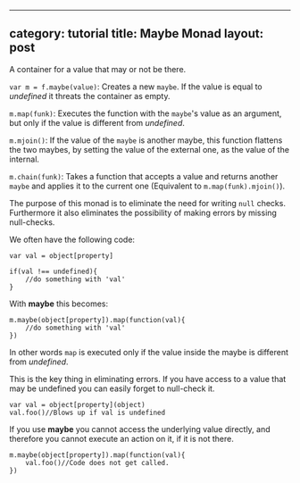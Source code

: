 
---
category: tutorial
title: Maybe Monad
layout: post
---

A container for a value that may or not be there. 

`var m = f.maybe(value)`:  Creates a new `maybe`. 
If the value is equal to *undefined* it threats the container as empty.

`m.map(funk)`: Executes the function with the `maybe`'s value as an argument, but only if the value is different from *undefined*.

`m.mjoin()`: If the value of the `maybe` is another maybe, this function flattens the two maybes, by setting the value of the external one, as the value of the internal. 

`m.chain(funk)`: Takes a function that accepts a value and returns another `maybe` and applies it to the current one (Equivalent to `m.map(funk).mjoin()`).

<!--more-->

The purpose of this monad is to eliminate the need for writing `null` checks. Furthermore it also eliminates the possibility of making errors by missing null-checks.

We often have the following code:

    var val = object[property]
    
    if(val !== undefined){
    	//do something with 'val'
    }

With **maybe** this becomes:

	m.maybe(object[property]).map(function(val){
		//do something with 'val'
	})
In other words `map` is executed only if the value inside the maybe is different from *undefined*.

This is the key thing in eliminating  errors. If you have access to a value that may be undefined you can easily forget to null-check it.

	var val = object[property](object)
	val.foo()//Blows up if val is undefined    
    
If you use **maybe** you cannot access the underlying value directly, and therefore you cannot execute an action on it, if it is not there.
 
	m.maybe(object[property]).map(function(val){
		val.foo()//Code does not get called.
	})
